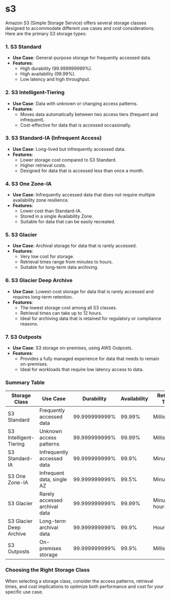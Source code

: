 # s3

Amazon S3 (Simple Storage Service) offers several storage classes designed to accommodate different use cases and cost considerations. Here are the primary S3 storage types:

### 1. **S3 Standard**
- **Use Case**: General-purpose storage for frequently accessed data.
- **Features**:
  - High durability (99.999999999%).
  - High availability (99.99%).
  - Low latency and high throughput.

### 2. **S3 Intelligent-Tiering**
- **Use Case**: Data with unknown or changing access patterns.
- **Features**:
  - Moves data automatically between two access tiers (frequent and infrequent).
  - Cost-effective for data that is accessed occasionally.

### 3. **S3 Standard-IA (Infrequent Access)**
- **Use Case**: Long-lived but infrequently accessed data.
- **Features**:
  - Lower storage cost compared to S3 Standard.
  - Higher retrieval costs.
  - Designed for data that is accessed less than once a month.

### 4. **S3 One Zone-IA**
- **Use Case**: Infrequently accessed data that does not require multiple availability zone resilience.
- **Features**:
  - Lower cost than Standard-IA.
  - Stored in a single Availability Zone.
  - Suitable for data that can be easily recreated.

### 5. **S3 Glacier**
- **Use Case**: Archival storage for data that is rarely accessed.
- **Features**:
  - Very low cost for storage.
  - Retrieval times range from minutes to hours.
  - Suitable for long-term data archiving.

### 6. **S3 Glacier Deep Archive**
- **Use Case**: Lowest-cost storage for data that is rarely accessed and requires long-term retention.
- **Features**:
  - The lowest storage cost among all S3 classes.
  - Retrieval times can take up to 12 hours.
  - Ideal for archiving data that is retained for regulatory or compliance reasons.

### 7. **S3 Outposts**
- **Use Case**: S3 storage on-premises, using AWS Outposts.
- **Features**:
  - Provides a fully managed experience for data that needs to remain on-premises.
  - Ideal for workloads that require low latency access to data.

### Summary Table

| Storage Class            | Use Case                            | Durability   | Availability | Retrieval Time        |
|-------------------------|-------------------------------------|--------------|--------------|-----------------------|
| S3 Standard             | Frequently accessed data            | 99.999999999%| 99.99%       | Milliseconds           |
| S3 Intelligent-Tiering  | Unknown access patterns              | 99.999999999%| 99.99%       | Milliseconds           |
| S3 Standard-IA         | Infrequently accessed data          | 99.999999999%| 99.9%        | Minutes                |
| S3 One Zone-IA         | Infrequent data, single AZ          | 99.999999999%| 99.5%        | Minutes                |
| S3 Glacier              | Rarely accessed archival data       | 99.999999999%| 99.99%       | Minutes to hours       |
| S3 Glacier Deep Archive | Long-term archival data             | 99.999999999%| 99.9%        | Hours                  |
| S3 Outposts             | On-premises storage                 | 99.999999999%| 99.9%        | Milliseconds           |

### Choosing the Right Storage Class
When selecting a storage class, consider the access patterns, retrieval times, and cost implications to optimize both performance and cost for your specific use case.
